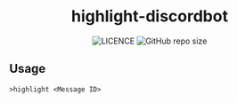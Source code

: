 <div
  align="center"
>

# highlight-discordbot

![LICENCE](https://img.shields.io/github/license/InkoHX/highlight-discordbot?label=LICENCE&style=flat-square)
![GitHub repo size](https://img.shields.io/github/repo-size/InkoHX/highlight-discordbot)

</div>

## Usage

```txt
>highlight <Message ID>
```
